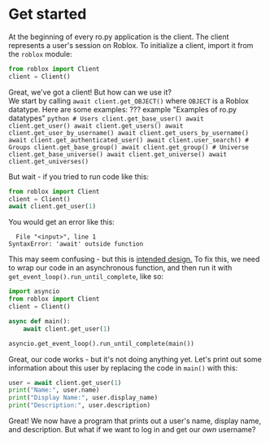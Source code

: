# Get started

At the beginning of every ro.py application is the client. The client represents a user's session on Roblox.
To initialize a client, import it from the `roblox` module:
```python
from roblox import Client
client = Client()
```

Great, we've got a client! But how can we use it?  
We start by calling `await client.get_OBJECT()` where `OBJECT` is a Roblox datatype. Here are some examples: 
??? example "Examples of ro.py datatypes"
    ```python
    # Users
    client.get_base_user()
    await client.get_user()
    await client.get_users()
    await client.get_user_by_username()
    await client.get_users_by_username()
    await client.get_authenticated_user()
    await client.user_search()
    # Groups
    client.get_base_group()
    await client.get_group()
    # Universe
    client.get_base_universe()
    await client.get_universe()
    await client.get_universes()
    ```

But wait - if you tried to run code like this:
```python
from roblox import Client
client = Client()
await client.get_user(1)
```

You would get an error like this:
```pytb
  File "<input>", line 1
SyntaxError: 'await' outside function
```

This may seem confusing - but this is [intended design.](https://lukasa.co.uk/2016/07/The_Function_Colour_Myth/)
To fix this, we need to wrap our code in an asynchronous function, and then run it with `get_event_loop().run_until_complete`, like so:
```python
import asyncio
from roblox import Client
client = Client()

async def main():
    await client.get_user(1)

asyncio.get_event_loop().run_until_complete(main())
```

Great, our code works - but it's not doing anything yet. Let's print out some information about this user by replacing
the code in `main()` with this:
```python
user = await client.get_user(1)
print("Name:", user.name)
print("Display Name:", user.display_name)
print("Description:", user.description)
```

Great! We now have a program that prints out a user's name, display name, and description.
But what if we want to log in and get our *own* username?
